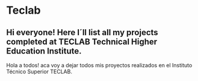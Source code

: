# Teclab
Hi everyone! Here I´ll list all my projects completed at TECLAB Technical Higher Education Institute.
-
Hola a todos! aca voy a dejar todos mis proyectos realizados en el Instituto Técnico Superior TECLAB.
